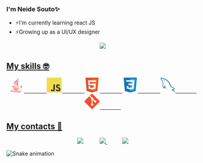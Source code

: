 ### I'm Neide Souto✨

- ⚡I'm currently learning react JS
- ⚡Growing up as a UI/UX designer

<div align="center">
  <a href="https://github.com/NeideSouto">
  <img height="180em" src="https://github-readme-stats.vercel.app/api?username=NeideSouto&show_icons=true&theme=dracula&include_all_commits=true&count_private=true"/>
</div>
  
  
  
  
## My skills :nerd_face:
<div align="center">
    <img height="40" src="https://raw.githubusercontent.com/devicons/devicon/master/icons/java/java-plain.svg">
    &nbsp;&nbsp;&nbsp;&nbsp;&nbsp;&nbsp;&nbsp;&nbsp;&nbsp;&nbsp;&nbsp;&nbsp;&nbsp;
    <img height="40" src="https://raw.githubusercontent.com/devicons/devicon/master/icons/javascript/javascript-original.svg">
    &nbsp;&nbsp;&nbsp;&nbsp;&nbsp;&nbsp;&nbsp;&nbsp;&nbsp;&nbsp;&nbsp;&nbsp;&nbsp;
    <img height="40" src="https://raw.githubusercontent.com/devicons/devicon/master/icons/html5/html5-original.svg">
    &nbsp;&nbsp;&nbsp;&nbsp;&nbsp;&nbsp;&nbsp;&nbsp;&nbsp;&nbsp;&nbsp;&nbsp;&nbsp;
    <img height="40" src="https://raw.githubusercontent.com/devicons/devicon/master/icons/css3/css3-original.svg">
    &nbsp;&nbsp;&nbsp;&nbsp;&nbsp;&nbsp;&nbsp;&nbsp;&nbsp;&nbsp;&nbsp;&nbsp;&nbsp;
    <img height="40" src="https://raw.githubusercontent.com/devicons/devicon/master/icons/mysql/mysql-original.svg">
     &nbsp;&nbsp;&nbsp;&nbsp;&nbsp;&nbsp;&nbsp;&nbsp;&nbsp;&nbsp;&nbsp;&nbsp;&nbsp;
    <img height="40" src="https://raw.githubusercontent.com/devicons/devicon/master/icons/git/git-original.svg">
    &nbsp;&nbsp;&nbsp;&nbsp;&nbsp;&nbsp;&nbsp;&nbsp;&nbsp;&nbsp;&nbsp;&nbsp;&nbsp;
   
</div>

## My contacts :iphone:

<p align="center">
     <a href="https://instagram.com/neilousouto" target="_blank"><img src="https://img.shields.io/badge/-Instagram-%23E4405F?style=for-the-badge&logo=instagram&        logoColor=white" target="_blank"></a>
    &nbsp;&nbsp;&nbsp;&nbsp;&nbsp;&nbsp;&nbsp;&nbsp;&nbsp;
    <a href="mailto:neilousouto@gmail.com">
        <img src="https://img.shields.io/badge/gmail-D14836?&style=for-the-badge&logo=gmail&logoColor=white&link=mailto:mateusaraujo996@gmail.com">
    </a>
    &nbsp;&nbsp;&nbsp;&nbsp;&nbsp;&nbsp;&nbsp;&nbsp;&nbsp;
    <a href="https://www.linkedin.com/in/mateusaraujobarros">
        <a href="https://www.linkedin.com/in/neide-souto-140b0b226/" target="_blank"><img src="https://img.shields.io/badge/-LinkedIn-%230077B5?style=for-the-badge&logo=linkedin&logoColor=white" target="_blank"></a> 
</p>

<p align="center"> 

  ![Snake animation](https://github.com/NeideSouto/NeideSouto/blob/output/github-contribution-grid-snake.svg)
 
</div>  

